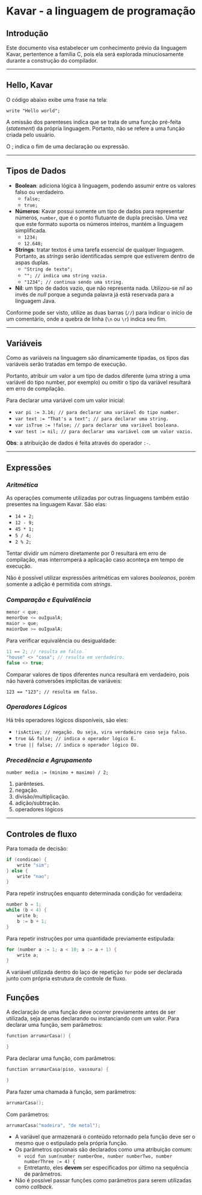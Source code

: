 # Kavar - a linguagem de programação

## Introdução

Este documento visa estabelecer um conhecimento prévio da linguagem Kavar, pertentence a família C, pois ela será explorada minuciosamente durante a construção do compilador.

---

## Hello, Kavar

O código abaixo exibe uma frase na tela:

`write "Hello world";`

A omissão dos parenteses indica que se trata de uma função pré-feita (*statement*) da própria linguagem. Portanto, não se refere a uma função criada pelo usuário.

O ; indica o fim de uma declaração ou expressão.

---

## Tipos de Dados

* **Boolean**: adiciona lógica à linguagem, podendo assumir entre os valores falso ou verdadeiro.
  * `false;`
  * `true;`
* **Números**: Kavar possui somente um tipo de dados para representar números, `number`, que é o ponto flutuante de dupla precisão. Uma vez que este formato suporta os números inteiros, mantém a linguagem simplificada.
  * `1234;`
  * `12.648;`
* **Strings**: tratar textos é uma tarefa essencial de qualquer linguagem. Portanto, as *strings* serão identificadas sempre que estiverem dentro de aspas duplas.
  * `"String de texto";`
  * `""; // indica uma string vazia.`
  * `"1234"; // continua sendo uma string.`
* **Nil**: um tipo de dados vazio, que não representa nada. Utilizou-se *nil* ao invés de *null* porque a segunda palavra já está reservada para a linguagem Java.

Conforme pode ser visto, utilize as duas barras (`//`) para indicar o início de um comentário, onde a quebra de linha (`\n` ou `\r`) indica seu fim.

---

## Variáveis

Como as variáveis na linguagem são dinamicamente tipadas, os tipos das variáveis serão tratadas em tempo de execução.

Portanto, atribuir um valor a um tipo de dados diferente (uma string a uma variável do tipo number, por exemplo) ou omitir o tipo da variável resultará em erro de compilação.

Para declarar uma variável com um valor inicial:

* `var pi := 3.14; // para declarar uma variável do tipo number.`
* `var text := "That's a text"; // para declarar uma string.`
* `var isTrue := !false; // para declarar uma variável booleana.`
* `var test := nil; // para declarar uma variável com um valor vazio.`

**Obs**: a atribuição de dados é feita através do operador `:-`.

---

## Expressões

### *Aritmética*

As operações comumente utilizadas por outras linguagens também estão presentes na linguagem Kavar. São elas:

* `14 + 2;`
* `12 - 9;`
* `45 * 1;`
* `5 / 4;`
* `2 % 2;`

Tentar dividir um número diretamente por 0 resultará em erro de compilação, mas interromperá a aplicação caso aconteça em tempo de execução.

Não é possível utilizar expressões aritméticas em valores *booleanos*, porém somente a adição é permitida com *strings*.

### *Comparação e Equivalência*

```c
menor < que;
menorQue <= ouIgualA;
maior > que;
maiorQue >= ouIgualA;
```

Para verificar equivalência ou desigualdade:

```c
11 == 2; // resulta em falso.`
"house" <> "casa"; // resulta em verdadeiro.
false <> true;
```

Comparar valores de tipos diferentes nunca resultará em verdadeiro, pois não haverá conversões implícitas de variáveis:

`123 == "123"; // resulta em falso.`

### *Operadores Lógicos*

Há três operadores lógicos disponíveis, são eles:

* `!isActive; // negação. Ou seja, vira verdadeiro caso seja falso.`
* `true && false; // indica o operador lógico E.`
* `true || false; // indica o operador lógico OU.`

### *Precedência e Agrupamento*

`number media := (minimo + maximo) / 2;`

1. parênteses.
2. negação.
3. divisão/multiplicação.
4. adição/subtração.
5. operadores lógicos

---

## Controles de fluxo

Para tomada de decisão:

```c
if (condicao) {
    write "sim";
} else {
    write "nao";
}
```

Para repetir instruções enquanto determinada condição for verdadeira:

```c
number b = 1;
while (b < 4) {
    write b;
    b := b + 1;
}
```

Para repetir instruções por uma quantidade previamente estipulada:

```c
for (number a := 1; a < 10; a := a + 1) {
    write a;
}
```

A variável utilizada dentro do laço de repetição `for` pode ser declarada junto com própria estrutura de controle de fluxo.

## Funções

A declaração de uma função deve ocorrer previamente antes de ser utilizada, seja apenas declarando ou instanciando com um valor. Para declarar uma função, sem parâmetros:

```c
function arrumarCasa() {

}
```

Para declarar uma função, com parâmetros:

```c
function arrumarCasa(piso, vassoura) {

}
```

Para fazer uma chamada à função, sem parâmetros:

```c
arrumarCasa();
```

Com parâmetros:

```c
arrumarCasa("madeira", "de metal");
```

* A variável que armazenará o conteúdo retornado pela função deve ser o mesmo que o estipulado pela própria função.
* Os parâmetros opcionais são declarados como uma atribuição comum:
  * `void fun sum(number numberOne, number numberTwo, number numberThree := 4) {`
  * Entretanto, eles **devem** ser especificados por último na sequência de parâmetros.
* Não é possível passar funções como parâmetros para serem utilizadas como *callback*.

